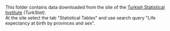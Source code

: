 This folder contains data downloaded from the site of the [Turkish Statistical Institute](https://data.tuik.gov.tr/Kategori/GetKategori?p=nufus-ve-demografi-109&dil=2) <i>(TurkStat)</i>.<br>
At the site select the tab "Statistical Tables" and use search query "Life expectancy at birth by provinces and sex".